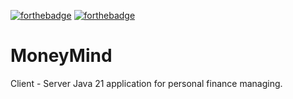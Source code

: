 [![forthebadge](https://forthebadge.com/images/badges/made-with-java.svg)](https://forthebadge.com)
[![forthebadge](https://forthebadge.com/images/badges/build-with-spring-boot.svg)](https://forthebadge.com)
# MoneyMind
Client - Server Java 21 application for personal finance managing.

